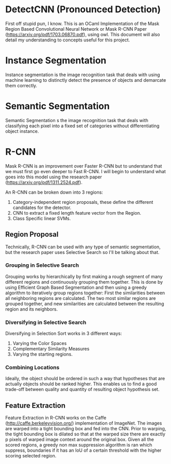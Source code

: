 # DetectCNN (Pronounced Detection)

First off stupid pun, I know. This is an OCaml Implementation of the Mask Region Based Convolutional Neural Network or Mask R-CNN Paper (https://arxiv.org/pdf/1703.06870.pdf), using owl. This document will also detail my understanding to concepts useful for this project.

# Instance Segmentation

Instance segmentation is the image recognition task that deals with using machine learning to distinctly detect the presence of objects and demarcate them correctly.

# Semantic Segmentation

Semantic Segmentation s the image recognition task that deals with classifying each pixel into a fixed set of categories without differentiating object instance.

# R-CNN

Mask R-CNN is an improvement over Faster R-CNN but to understand that we must first go even deeper to Fast R-CNN. I will begin to understand what goes into this model using the research paper (https://arxiv.org/pdf/1311.2524.pdf).

An R-CNN can be broken down into 3 regions:
1. Category-independent region proposals, these define the different candidates for the detector.
2. CNN to extract a fixed length feature vector from the Region.
3. Class Specific linear SVMs.

## Region Proposal

Technically, R-CNN can be used with any type of semantic segmentation, but the research paper uses Selective Search so I'll be talking about that.

### Grouping in Selective Search

Grouping works by hierarchically by first making a rough segment of many different regions and continuously grouping them together. This is done by using Efficient Graph Based Segmentation and then using a greedy algorithm to iteratively group regions together: First the similarities between all neighboring regions are calculated. The two most similar regions are grouped together, and new similarities are calculated between the resulting region and its neighbors.

### Diversifying in Selective Search

Diversifying in Selection Sort works in 3 different ways:

1.  Varying the Color Spaces
2.  Complementary Similarity Measures
3.  Varying the starting regions.

###  Combining Locations

Ideally, the object should be ordered in such a way that hypotheses that are actually objects should be ranked higher. This enables us to find a good trade-off between quality and quantity of resulting object hypothesis set.

## Feature Extraction

Feature Extraction in R-CNN works on the Caffe (http://caffe.berkeleyvision.org/) implementation of ImageNet. The images are warped into a tight bounding box and fed into the CNN. Prior to warping, the tight bounding box is dilated so that at the warped size there are exactly p pixels of warped image context around the original box. Given all the scored regions, a greedy non max suppression algorithm is ran which suppress, boundaries if it has an IoU of a certain threshold with the higher scoring selected region.

